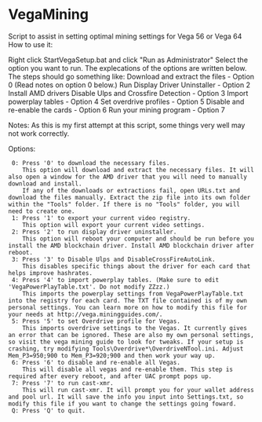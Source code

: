 # VegaMining
Script to assist in setting optimal mining settings for Vega 56 or Vega 64
How to use it: 

Right click StartVegaSetup.bat and click "Run as Administrator"
Select the option you want to run. The explecations of the options are written below. 
The steps should go something like:
Download and extract the files - Option 0 (Read notes on option 0 below.)
Run Display Driver Uninstaller - Option 2
Install AMD drivers
Disable Ulps and Crossfire Detection - Option 3
Import powerplay tables - Option 4
Set overdrive profiles - Option 5
Disable and re-enable the cards - Option 6
Run your mining program - Option 7




Notes:
As this is my first attempt at this script, some things very well may not work correctly. 

Options:

	 0: Press '0' to download the necessary files.
		This option will download and extract the necessary files. It will also open a window for the AMD driver that you will need to manually download and install.
		If any of the downloads or extractions fail, open URLs.txt and download the files manually. Extract the zip file into its own folder within the "Tools" folder. If there is no "Tools" folder, you will need to create one.  
     1: Press '1' to export your current video registry.
		This option will export your current video settings. 
     2: Press '2' to run display driver uninstaller.
		This option will reboot your computer and should be run before you install the AMD blockchain driver. Install AMD blockchain driver after reboot. 
     3: Press '3' to Disable Ulps and DisableCrossFireAutoLink.
		This disables specific things about the driver for each card that helps improve hashrates.
     4: Press '4' to import powerplay tables. (Make sure to edit 'VegaPowerPlayTable.txt'. Do not modify ZZzz.)
		This imports the powerplay settings from VegaPowerPlayTable.txt into the registry for each card. The TXT file contained is of my own personal settings. You can learn more on how to modify this file for your needs at http://vega.miningguides.com/.
	 5: Press '5' to set Overdrive profile for Vegas.
		This imports overdrive settings to the Vegas. It currently gives an error that can be ignored. These are also my own personal settings, so visit the vega mining guide to look for tweaks. If your setup is crashing, try modifying Tools\Overdrive*\OverdriveNTool.ini. Adjust Mem_P3=950;900 to Mem_P3=920;900 and then work your way up.
     6: Press '6' to disable and re-enable all Vegas.
		This will disable all vegas and re-enable them. This step is required after every reboot, and after UAC prompt pops up.
     7: Press '7' to run cast-xmr.
		This will run cast-xmr. It will prompt you for your wallet address and pool url. It will save the info you input into Settings.txt, so modify this file if you want to change the settings going foward. 
     Q: Press 'Q' to quit.